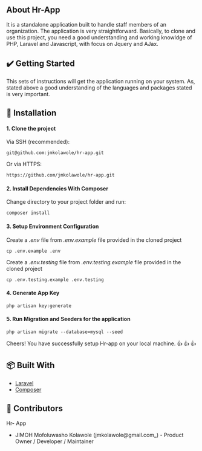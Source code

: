 ## About Hr-App

It is a standalone application built to handle staff members of an organization. The application is very straightforward. Basically, to clone and use this project, you need a good understanding and working knowldge of PHP, Laravel and Javascript, with focus on Jquery and AJax. 


## :heavy_check_mark: Getting Started
This sets of instructions will get the application running on your system. As, stated above a good understanding of the languages and packages stated is very important.


## :rocket: Installation

#### 1. Clone the project

Via SSH (recommended):
```
git@github.com:jmkolawole/hr-app.git
```

Or via HTTPS:
```
https://github.com/jmkolawole/hr-app.git
```

#### 2. Install Dependencies With Composer
Change directory to your project folder and run:
```
composer install
```

#### 3. Setup Environment Configuration
Create a _.env_ file from _.env.example_ file provided in the cloned project
```
cp .env.example .env
```
Create a _.env.testing_ file from _.env.testing.example_ file provided in the cloned project
```
cp .env.testing.example .env.testing
```

#### 4. Generate App Key
```
php artisan key:generate
```

#### 5. Run Migration and Seeders for the application

```
php artisan migrate --database=mysql --seed
```

Cheers! You have successfully setup Hr-app  on your local machine.
:+1: :+1: :+1:

## :package: Built With

* [Laravel](http://laravel.com/docs/)
* [Composer](https://getcomposer.org/)

## :handshake: Contributors
Hr- App
- JIMOH Mofoluwasho Kolawole (jmkolawole@gmail.com_) - Product Owner / Developer / Maintainer

